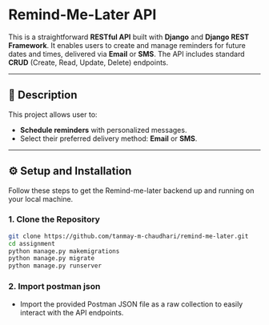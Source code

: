 # Remind-Me-Later API

This is a straightforward **RESTful API** built with **Django** and **Django REST Framework**. It enables users to create and manage reminders for future dates and times, delivered via **Email** or **SMS**. The API includes standard **CRUD** (Create, Read, Update, Delete) endpoints.

---

## 📖 Description

This project allows user to:

* **Schedule reminders** with personalized messages.
* Select their preferred delivery method: **Email** or **SMS**.

---


## ⚙️ Setup and Installation

Follow these steps to get the Remind-me-later backend up and running on your local machine.

### 1. Clone the Repository

```bash
git clone https://github.com/tanmay-m-chaudhari/remind-me-later.git
cd assignment
python manage.py makemigrations
python manage.py migrate
python manage.py runserver
```

### 2. Import postman json
* Import the provided Postman JSON file as a raw collection to easily interact with the API endpoints.

